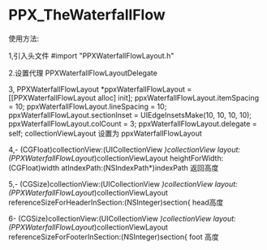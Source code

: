 # PPX_TheWaterfallFlow
使用方法:

1,引入头文件 #import "PPXWaterfallFlowLayout.h"

2.设置代理 PPXWaterfallFlowLayoutDelegate

3, PPXWaterfallFlowLayout *ppxWaterfallFlowLayout = [[PPXWaterfallFlowLayout alloc] init];
    ppxWaterfallFlowLayout.itemSpacing = 10;
    ppxWaterfallFlowLayout.lineSpacing = 10;
    ppxWaterfallFlowLayout.sectionInset = UIEdgeInsetsMake(10, 10, 10, 10);
    ppxWaterfallFlowLayout.colCount = 3;
    ppxWaterfallFlowLayout.delegate = self;
    collectionViewLayout 设置为 ppxWaterfallFlowLayout

4,- (CGFloat)collectionView:(UICollectionView *)collectionView layout:(PPXWaterfallFlowLayout*)collectionViewLayout heightForWidth:(CGFloat)width atIndexPath:(NSIndexPath*)indexPath
返回高度

5,- (CGSize)collectionView:(UICollectionView *)collectionView layout:(PPXWaterfallFlowLayout*)collectionViewLayout referenceSizeForHeaderInSection:(NSInteger)section{
head高度

6- (CGSize)collectionView:(UICollectionView *)collectionView layout:(PPXWaterfallFlowLayout*)collectionViewLayout referenceSizeForFooterInSection:(NSInteger)section{
foot 高度
